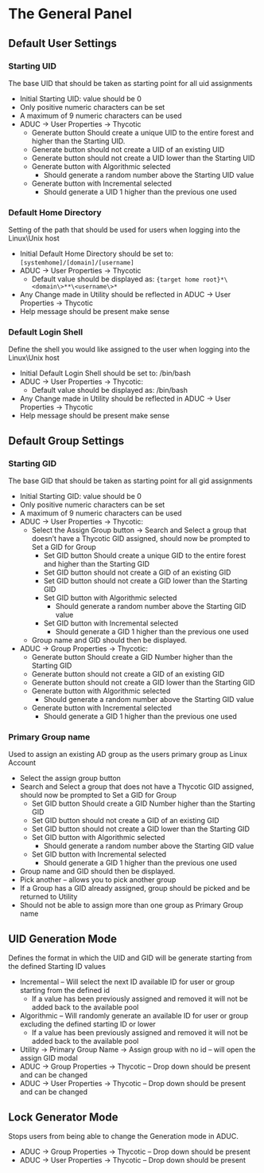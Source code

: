 [title]: # (General)
[tags]: # (panel)
[priority]: # (3)
# The General Panel

## Default User Settings

### Starting UID

The base UID that should be taken as starting point for all uid assignments

* Initial Starting UID: value should be 0
* Only positive numeric characters can be set
* A maximum of 9 numeric characters can be used
* ADUC → User Properties → Thycotic  
  * Generate button Should create a unique UID to the entire forest and higher than the Starting UID.
  * Generate button should not create a UID of an existing UID
  * Generate button should not create a UID lower than the Starting UID
  * Generate button with Algorithmic selected
    * Should generate a random number above the Starting UID value
  * Generate button with Incremental selected
    * Should generate a UID 1 higher than the previous one used

### Default Home Directory

Setting of the path that should be used for users when logging into the Linux\Unix host

* Initial Default Home Directory should be set to: `[systemhome]/[domain]/[username]`
* ADUC → User Properties → Thycotic
  * Default value should be displayed as: `{target home root}*\<domain\>**\<username\>*`
* Any Change made in Utility should be reflected in ADUC → User Properties → Thycotic
* Help message should be present make sense

### Default Login Shell

Define the shell you would like assigned to the user when logging into the Linux\Unix host

* Initial Default Login Shell should be set to: /bin/bash
* ADUC → User Properties → Thycotic:
  * Default value should be displayed as: /bin/bash
* Any Change made in Utility should be reflected in ADUC → User Properties → Thycotic
* Help message should be present make sense 

## Default Group Settings

### Starting GID

The base GID that should be taken as starting point for all gid assignments

* Initial Starting GID: value should be 0
* Only positive numeric characters can be set
* A maximum of 9 numeric characters can be used
* ADUC → User Properties → Thycotic:
  * Select the Assign Group button → Search and Select a group that doesn’t have a Thycotic GID assigned, should now be prompted to Set a GID for Group
    * Set GID button Should create a unique GID to the entire forest and higher than the Starting GID
    * Set GID button should not create a GID of an existing GID
    * Set GID button should not create a GID lower than the Starting GID
    * Set GID button with Algorithmic selected
      * Should generate a random number above the Starting GID value
    * Set GID button with Incremental selected
      * Should generate a GID 1 higher than the previous one used
  * Group name and GID should then be displayed.
* ADUC → Group Properties → Thycotic: 
  * Generate button Should create a GID Number higher than the Starting GID
  * Generate button should not create a GID of an existing GID
  * Generate button should not create a GID lower than the Starting GID
  * Generate button with Algorithmic selected
    * Should generate a random number above the Starting GID value
  * Generate button with Incremental selected
    * Should generate a GID 1 higher than the previous one used

### Primary Group name

Used to assign an existing AD group as the users primary group as Linux Account

* Select the assign group button
* Search and Select a group that does not have a Thycotic GID assigned, should now be prompted to Set a GID for Group
  * Set GID button Should create a GID Number higher than the Starting GID
  * Set GID button should not create a GID of an existing GID
  * Set GID button should not create a GID lower than the Starting GID
  * Set GID button with Algorithmic selected
    * Should generate a random number above the Starting GID value
  * Set GID button with Incremental selected
    * Should generate a GID 1 higher than the previous one used
* Group name and GID should then be displayed.
* Pick another – allows you to pick another group
* If a Group has a GID already assigned, group should be picked and be returned to Utility
* Should not be able to assign more than one group as Primary Group name

## UID Generation Mode

Defines the format in which the UID and GID will be generate starting from the defined Starting ID values

* Incremental – Will select the next ID available ID for user or group starting from the defined id
  * If a value has been previously assigned and removed it will not be added back to the available pool
* Algorithmic – Will randomly generate an available ID for user or group excluding the defined starting ID or lower
  * If a value has been previously assigned and removed it will not be added back to the available pool
* Utility → Primary Group Name → Assign group with no id – will open the assign GID modal
* ADUC → Group Properties → Thycotic – Drop down should be present and can be changed
* ADUC → User Properties → Thycotic – Drop down should be present and can be changed

## Lock Generator Mode

Stops users from being able to change the Generation mode in ADUC.

* ADUC → Group Properties → Thycotic – Drop down should be present
* ADUC → User Properties → Thycotic – Drop down should be present
